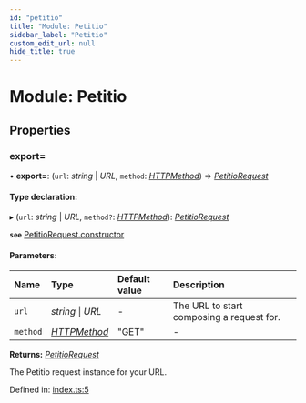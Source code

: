 ```yaml
---
id: "petitio"
title: "Module: Petitio"
sidebar_label: "Petitio"
custom_edit_url: null
hide_title: true
---
```


# Module: Petitio

## Properties

### export&#x3D;

• **export=**: (`url`: *string* \| *URL*, `method`: [*HTTPMethod*](petitiorequest.md#httpmethod)) => [*PetitioRequest*](../classes/petitiorequest.petitiorequest-1.md)

#### Type declaration:

▸ (`url`: *string* \| *URL*, `method?`: [*HTTPMethod*](petitiorequest.md#httpmethod)): [*PetitioRequest*](../classes/petitiorequest.petitiorequest-1.md)

**`see`** [PetitioRequest.constructor](../classes/petitiorequest.petitiorequest-1.md#constructor)

#### Parameters:

Name | Type | Default value | Description |
:------ | :------ | :------ | :------ |
`url` | *string* \| *URL* | - | The URL to start composing a request for.   |
`method` | [*HTTPMethod*](petitiorequest.md#httpmethod) | "GET" | - |

**Returns:** [*PetitioRequest*](../classes/petitiorequest.petitiorequest-1.md)

The Petitio request instance for your URL.

Defined in: [index.ts:5](https://github.com/helperdiscord/petitio/blob/c80cdcc/src/index.ts#L5)
